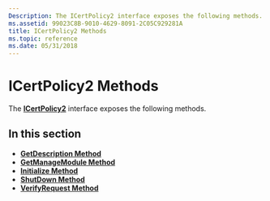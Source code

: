 ```yaml
---
Description: The ICertPolicy2 interface exposes the following methods.
ms.assetid: 99023C8B-9010-4629-8091-2C05C929281A
title: ICertPolicy2 Methods
ms.topic: reference
ms.date: 05/31/2018
---
```


# ICertPolicy2 Methods

The [**ICertPolicy2**](/windows/desktop/api/Certpol/nn-certpol-icertpolicy2) interface exposes the following methods.

## In this section

-   [**GetDescription Method**](/windows/desktop/api/Certpol/nf-certpol-icertpolicy-getdescription)
-   [**GetManageModule Method**](/windows/desktop/api/Certpol/nf-certpol-icertpolicy2-getmanagemodule)
-   [**Initialize Method**](/windows/desktop/api/Certpol/nf-certpol-icertpolicy-initialize)
-   [**ShutDown Method**](/windows/desktop/api/Certpol/nf-certpol-icertpolicy-shutdown)
-   [**VerifyRequest Method**](/windows/desktop/api/Certpol/nf-certpol-icertpolicy-verifyrequest)

 

 



